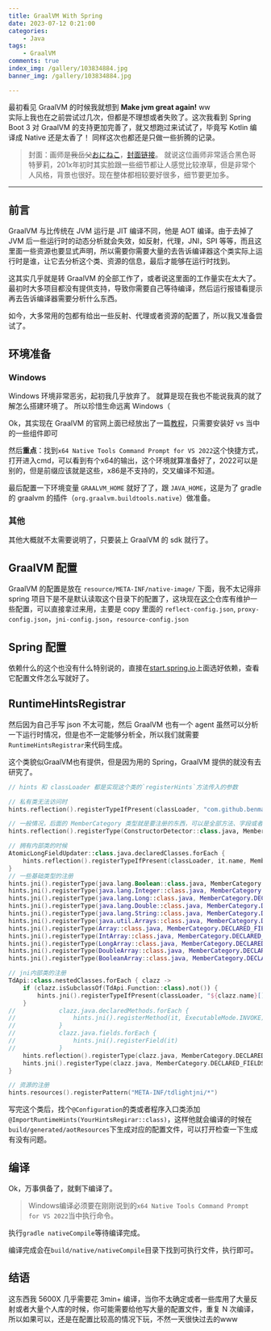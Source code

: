 ```yaml
---
title: GraalVM With Spring
date: 2023-07-12 0:21:00
categories:
    - Java
tags:
    - GraalVM
comments: true
index_img: /gallery/103834884.jpg
banner_img: /gallery/103834884.jpg

---
```

最初看见 GraalVM 的时候我就想到 **Make jvm great again!** ww  
实际上我也在之前尝试过几次，但都是不理想或者失败了。这次我看到 Spring Boot 3 对 GraalVM 的支持更加完善了，就又想跑过来试试了，毕竟写 Kotlin 编译成 Native 还是太香了！
同样这次也都还是只做一些折腾的记录。
<!--more-->
> 封面：画师是~~我岳父~~[おにねこ](https://www.pixiv.net/users/3952)，[封面链接](https://www.pixiv.net/artworks/103834884)。
> 就说这位画师非常适合黑色哥特萝莉，201x年初时其实脸跟一些细节都让人感觉比较潦草，但是非常个人风格，背景也很好。现在整体都相较要好很多，细节要更加多。
---
## 前言
GraalVM 与比传统在 JVM 运行是 JIT 编译不同，他是 AOT 编译。由于去掉了 JVM 后一些运行时的动态分析就会失效，如反射，代理，JNI，SPI 等等，而且这里面一些资源也要显式声明，所以需要你需要大量的去告诉编译器这个类实际上运行时是谁，让它去分析这个类、资源的信息，最后才能够在运行时找到。

这其实几乎就是转 GraalVM 的全部工作了，或者说这里面的工作量实在太大了。最初时大多项目都没有提供支持，导致你需要自己等待编译，然后运行报错看提示再去告诉编译器需要分析什么东西。

如今，大多常用的包都有给出一些反射、代理或者资源的配置了，所以我又准备尝试了。
## 环境准备
### Windows
Windows 环境非常恶劣，起初我几乎放弃了。
就算是现在我也不能说我真的就了解怎么搭建环境了。
所以珍惜生命远离 Windows（

Ok，其实现在 GraalVM 的官网上面已经放出了一篇[教程](https://medium.com/graalvm/using-graalvm-and-native-image-on-windows-10-9954dc071311)，只需要安装好 vs 当中的一些组件即可

然后**重点**：找到`x64 Native Tools Command Prompt for VS 2022`这个快捷方式，打开进入cmd，可以看到有个x64的输出，这个环境就算准备好了，2022可以是别的，但是前缀应该就是这些，x86是不支持的，交叉编译不知道。

最后配置一下环境变量 `GRAALVM_HOME` 就好了了，跟 `JAVA_HOME`，这是为了 gradle 的 graalvm 的插件（`org.graalvm.buildtools.native`）做准备。

### 其他
其他大概就不太需要说明了，只要装上 GraalVM 的 sdk 就行了。

## GraalVM 配置
GraalVM 的配置是放在 `resource/META-INF/native-image/` 下面，我不太记得非 spring 项目下是不是默认读取这个目录下的配置了，这块现在[这个](https://github.com/oracle/graalvm-reachability-metadata)仓库有维护一些配置，可以直接拿过来用，主要是 copy 里面的 `reflect-config.json`, `proxy-config.json`，`jni-config.json`，`resource-config.json`

## Spring 配置
依赖什么的这个也没有什么特别说的，直接在[start.spring.io](https://start.spring.io/)上面选好依赖，查看它配置文件怎么写就好了。

## RuntimeHintsRegistrar
然后因为自己手写 json 不太可能，然后 GraalVM 也有一个 agent 虽然可以分析一下运行时情况，但是也不一定能够分析全，所以我们就需要`RuntimeHintsRegistrar`来代码生成。

这个类貌似GraalVM也有提供，但是因为用的 Spring，GraalVM 提供的就没有去研究了。

```kotlin
// hints 和 classLoader 都是实现这个类的`registerHints`方法传入的参数

// 私有类无法访问时
hints.reflection().registerTypeIfPresent(classLoader, "com.github.benmanes.caffeine.cache.PSWMW", MemberCategory.DECLARED_FIELDS, MemberCategory.INVOKE_DECLARED_CONSTRUCTORS)

// 一般情况，后面的 MemberCategory 类型就是要注册的东西，可以是全部方法、字段或者是 public 的方法、字段等等
hints.reflection().registerType(ConstructorDetector::class.java, MemberCategory.DECLARED_FIELDS, MemberCategory.INVOKE_DECLARED_METHODS, MemberCategory.INVOKE_DECLARED_CONSTRUCTORS, MemberCategory.DECLARED_CLASSES)

// 拥有内部类的时候
AtomicLongFieldUpdater::class.java.declaredClasses.forEach {
    hints.reflection().registerTypeIfPresent(classLoader, it.name, MemberCategory.DECLARED_FIELDS, MemberCategory.INVOKE_DECLARED_METHODS, MemberCategory.INVOKE_DECLARED_CONSTRUCTORS, MemberCategory.DECLARED_CLASSES)
}
// 一些基础类型的注册
hints.jni().registerType(java.lang.Boolean::class.java, MemberCategory.DECLARED_FIELDS, MemberCategory.INVOKE_DECLARED_CONSTRUCTORS, MemberCategory.INVOKE_DECLARED_METHODS)
hints.jni().registerType(java.lang.Integer::class.java, MemberCategory.DECLARED_FIELDS, MemberCategory.INVOKE_DECLARED_CONSTRUCTORS, MemberCategory.INVOKE_DECLARED_METHODS)
hints.jni().registerType(java.lang.Long::class.java, MemberCategory.DECLARED_FIELDS, MemberCategory.INVOKE_DECLARED_CONSTRUCTORS, MemberCategory.INVOKE_DECLARED_METHODS)
hints.jni().registerType(java.lang.Double::class.java, MemberCategory.DECLARED_FIELDS, MemberCategory.INVOKE_DECLARED_CONSTRUCTORS, MemberCategory.INVOKE_DECLARED_METHODS)
hints.jni().registerType(java.lang.String::class.java, MemberCategory.DECLARED_FIELDS, MemberCategory.INVOKE_DECLARED_CONSTRUCTORS, MemberCategory.INVOKE_DECLARED_METHODS)
hints.jni().registerType(java.util.Arrays::class.java, MemberCategory.DECLARED_FIELDS, MemberCategory.INVOKE_DECLARED_CONSTRUCTORS, MemberCategory.INVOKE_DECLARED_METHODS)
hints.jni().registerType(Array::class.java, MemberCategory.DECLARED_FIELDS, MemberCategory.INVOKE_DECLARED_CONSTRUCTORS, MemberCategory.INVOKE_DECLARED_METHODS)
hints.jni().registerType(IntArray::class.java, MemberCategory.DECLARED_FIELDS, MemberCategory.INVOKE_DECLARED_CONSTRUCTORS, MemberCategory.INVOKE_DECLARED_METHODS)
hints.jni().registerType(LongArray::class.java, MemberCategory.DECLARED_FIELDS, MemberCategory.INVOKE_DECLARED_CONSTRUCTORS, MemberCategory.INVOKE_DECLARED_METHODS)
hints.jni().registerType(DoubleArray::class.java, MemberCategory.DECLARED_FIELDS, MemberCategory.INVOKE_DECLARED_CONSTRUCTORS, MemberCategory.INVOKE_DECLARED_METHODS)
hints.jni().registerType(BooleanArray::class.java, MemberCategory.DECLARED_FIELDS, MemberCategory.INVOKE_DECLARED_CONSTRUCTORS, MemberCategory.INVOKE_DECLARED_METHODS)

// jni内部类的注册
TdApi::class.nestedClasses.forEach { clazz ->
    if (clazz.isSubclassOf(TdApi.Function::class).not()) {
        hints.jni().registerTypeIfPresent(classLoader, "${clazz.name}[]")
    }
//            clazz.java.declaredMethods.forEach {
//                hints.jni().registerMethod(it, ExecutableMode.INVOKE)
//            }
//            clazz.java.fields.forEach {
//                hints.jni().registerField(it)
//            }
    hints.reflection().registerType(clazz.java, MemberCategory.DECLARED_FIELDS, MemberCategory.INVOKE_DECLARED_CONSTRUCTORS, MemberCategory.INVOKE_DECLARED_METHODS)
    hints.jni().registerType(clazz.java, MemberCategory.DECLARED_FIELDS, MemberCategory.INVOKE_DECLARED_CONSTRUCTORS, MemberCategory.INVOKE_DECLARED_METHODS)
}

// 资源的注册
hints.resources().registerPattern("META-INF/tdlightjni/*")
```

写完这个类后，找个`@Configuration`的类或者程序入口类添加`@ImportRuntimeHints(YourHintsRegirar::class)`，这样他就会编译的时候在`build/generated/aotResources`下生成对应的配置文件，可以打开检查一下生成有没有问题。

## 编译
Ok，万事俱备了，就剩下编译了。

> Windows编译必须要在刚刚说到的`x64 Native Tools Command Prompt for VS 2022`当中执行命令。

执行`gradle nativeCompile`等待编译完成。

编译完成会在`build/native/nativeCompile`目录下找到可执行文件，执行即可。

## 结语
这东西我 5600X 几乎需要花 3min+ 编译，当你不太确定或者一些库用了大量反射或者大量个人库的时候，你可能需要给他写大量的配置文件，重复 N 次编译，所以如果可以，还是在配置比较高的情况下玩，不然一天很快过去的www